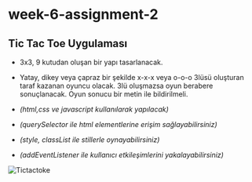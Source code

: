 # week-6-assignment-2

## Tic Tac Toe Uygulaması

- 3x3, 9 kutudan oluşan bir yapı tasarlanacak. 

- Yatay, dikey veya çapraz bir şekilde x-x-x veya o-o-o 3lüsü oluşturan taraf kazanan oyuncu olacak. 3lü oluşmazsa oyun berabere sonuçlanacak. Oyun sonucu bir metin ile bildirilmeli.

- *(html,css ve javascript kullanılarak yapılacak)*
- *(querySelector ile html elementlerine erişim sağlayabilirsiniz)*
- *(style, classList ile stillerle oynayabilirsiniz)*
- *(addEventListener ile kullanıcı etkileşimlerini yakalayabilirsiniz)*

![Tictactoke](https://user-images.githubusercontent.com/7365193/151542928-d389dc32-a067-4d8c-b0de-b5a13064da36.PNG)
